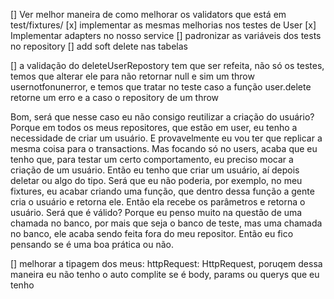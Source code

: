 [] Ver melhor maneira de como melhorar os validators que está em test/fixtures/
[x] implementar as mesmas melhorias nos testes de User
[x] Implementar adapters no nosso service
[] padronizar as variáveis dos tests no repository
[] add soft delete nas tabelas

[] a validação do deleteUserRepostory tem que ser refeita, não só os testes, temos que alterar ele para não retornar null e sim um throw usernotfonunerror, e temos que tratar no teste caso a função user.delete retorne um erro e a caso o repository de um throw

Bom, será que nesse caso eu não consigo reutilizar a criação do usuário? Porque em todos os meus repositores, que estão em user, eu tenho a necessidade de criar um usuário. E provavelmente eu vou ter que replicar a mesma coisa para o transactions. Mas focando só no users, acaba que eu tenho que, para testar um certo comportamento, eu preciso mocar a criação de um usuário. Então eu tenho que criar um usuário, aí depois deletar ou algo do tipo. Será que eu não poderia, por exemplo, no meu fixtures, eu acabar criando uma função, que dentro dessa função a gente cria o usuário e retorna ele. Então ela recebe os parâmetros e retorna o usuário. Será que é válido? Porque eu penso muito na questão de uma chamada no banco, por mais que seja o banco de teste, mas uma chamada no banco, ele acaba sendo feita fora do meu repositor. Então eu fico pensando se é uma boa prática ou não.

[] melhorar a tipagem dos meus: httpRequest: HttpRequest, poruqem dessa maneira eu não tenho o auto complite se é body, params ou querys que eu tenho
